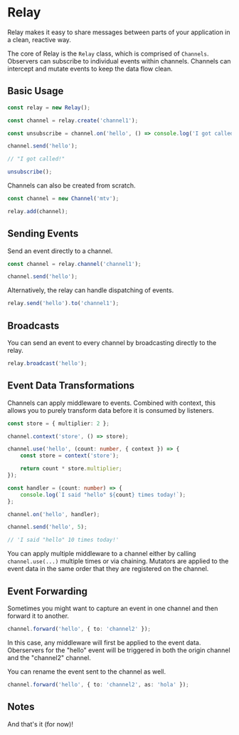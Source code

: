 # Relay

Relay makes it easy to share messages between parts of your application in a clean, reactive way.

The core of Relay is the `Relay` class, which is comprised of `Channels`. Observers can subscribe to individual events within channels. Channels can intercept and mutate events to keep the data flow clean.

## Basic Usage

```ts
const relay = new Relay();

const channel = relay.create('channel1');

const unsubscribe = channel.on('hello', () => console.log('I got called!'));

channel.send('hello');

// "I got called!"

unsubscribe();
```

Channels can also be created from scratch.

```ts
const channel = new Channel('mtv');

relay.add(channel);
```

## Sending Events

Send an event directly to a channel.

```ts
const channel = relay.channel('channel1');

channel.send('hello');
```

Alternatively, the relay can handle dispatching of events.

```ts
relay.send('hello').to('channel1');
```

## Broadcasts

You can send an event to every channel by broadcasting directly to the relay.

```ts
relay.broadcast('hello');
```

## Event Data Transformations

Channels can apply middleware to events. Combined with context, this allows you to purely transform data before it is consumed by listeners.

```ts
const store = { multiplier: 2 };

channel.context('store', () => store);

channel.use('hello', (count: number, { context }) => {
	const store = context('store');

	return count * store.multiplier;
});

const handler = (count: number) => {
	console.log(`I said "hello" ${count} times today!`);
};

channel.on('hello', handler);

channel.send('hello', 5);

// 'I said "hello" 10 times today!'
```

You can apply multiple middleware to a channel either by calling `channel.use(...)` multiple times or via chaining. Mutators are applied to the event data in the same order that they are registered on the channel.

## Event Forwarding

Sometimes you might want to capture an event in one channel and then forward it to another.

```ts
channel.forward('hello', { to: 'channel2' });
```

In this case, any middleware will first be applied to the event data. Oberservers for the "hello" event will be triggered in both the origin channel and the "channel2" channel.

You can rename the event sent to the channel as well.

```ts
channel.forward('hello', { to: 'channel2', as: 'hola' });
```

## Notes

And that's it (for now)!

